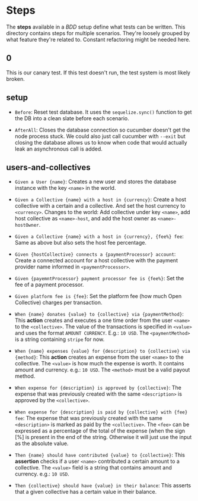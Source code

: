 # Steps

The **steps** available in a *BDD* setup define what tests can be
written. This directory contains steps for multiple scenarios. They're
loosely grouped by what feature they're related to. Constant
refactoring might be needed here.

## 0

This is our canary test. If this test doesn't run, the test system is
most likely broken.

## setup

 * `Before`: Reset test database. It uses the `sequelize.sync()`
   function to get the DB into a clean slate before each scenario.

 * `AfterAll`: Closes the database connection so cucumber doesn't get
   the node process stuck. We could also just call cucumber with
   `--exit` but closing the database allows us to know when code that
   would actually leak an asynchronous call is added.

## users-and-collectives

 * `Given a User {name}`: Creates a new user and stores the database
   instance with the key `<name>` in the world.

 * `Given a Collective {name} with a host in {currency}`: Create a
   host collective with a certain and a collective. And set the host
   currency to `<currency>`. Changes to the world: Add collective
   under key `<name>`, add host collective as `<name>-host`, and add
   the host owner as `<name>-hostOwner`.

 * `Given a Collective {name} with a host in {currency}, {fee%} fee`:
   Same as above but also sets the host fee percentage.

 * `Given {hostCollective} connects a {paymentProcessor} account`:
   Create a connected account for a host collective with the payment
   provider name informed in `<paymentProcessor>`.

 * `Given {payemntProcessor} payment processor fee is {fee%}`: Set the
   fee of a payment processor.

 * `Given platform fee is {fee}`: Set the platform fee (how much Open
   Collective) charges per transaction.

 * `When {name} donates {value} to {collective} via {paymentMethod}`:
   This **action** creates and executes a one time order from the user
   `<name>` to the `<collective>`. The value of the transactions is
   specified in `<value>` and uses the format `AMOUNT CURRENCY`. E.g.:
   `10 USD`. The `<paymentMethod>` is a string containing `stripe` for
   now.

 * `When {name} expenses {value} for {description} to {collective} via {method}`:
   This **action** creates an expense from the user `<name>` to the
   collective. The `<value>` is how much the expense is worth. It
   contains amount and currency.  e.g.: `10 USD`. The `<method>` must
   be a valid payout method.

 * `When expense for {description} is approved by {collective}`: The
   expense that was previously created with the same `<description>`
   is approved by the `<collective>`.

 * `When expense for {description} is paid by {collective} with {fee} fee`:
   The expense that was previously created with the same
   `<description>` is marked as paid by the `<collective>`. The
   `<fee>` can be expressed as a percentage of the total of the
   expense (when the sign [%] is present in the end of the
   string. Otherwise it will just use the input as the absolute value.

 * `Then {name} should have contributed {value} to {collective}`: This
   **assertion** checks if a user `<name>` contributed a certain
   amount to a collective. The `<value>` field is a string that
   contains amount and currency. e.g.: `10 USD`.

 * `Then {collective} should have {value} in their balance`: This
   asserts that a given collective has a certain value in their
   balance.
